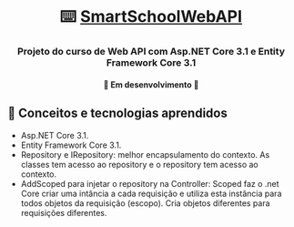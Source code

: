 <h1 align="center">
     ⌨️ <a href="#" alt="Smart School WebAPI"> SmartSchoolWebAPI </a>
</h1>

<h3 align="center">
    Projeto do curso de Web API com Asp.NET Core 3.1 e Entity Framework Core 3.1  
</h3>

<h4 align="center">
	🚧   Em desenvolvimento  🚧
</h4>

## 📘 Conceitos e tecnologias aprendidos
- Asp.NET Core 3.1.
- Entity Framework Core 3.1.
- Repository e IRepository: melhor encapsulamento do contexto. As classes tem acesso ao repository e o repository tem acesso ao contexto. 
- AddScoped para injetar o repository na Controller: Scoped faz o .net Core criar uma intância a cada requisição e utiliza esta instância para todos objetos da requisição (escopo). Cria objetos diferentes para requisições diferentes.
